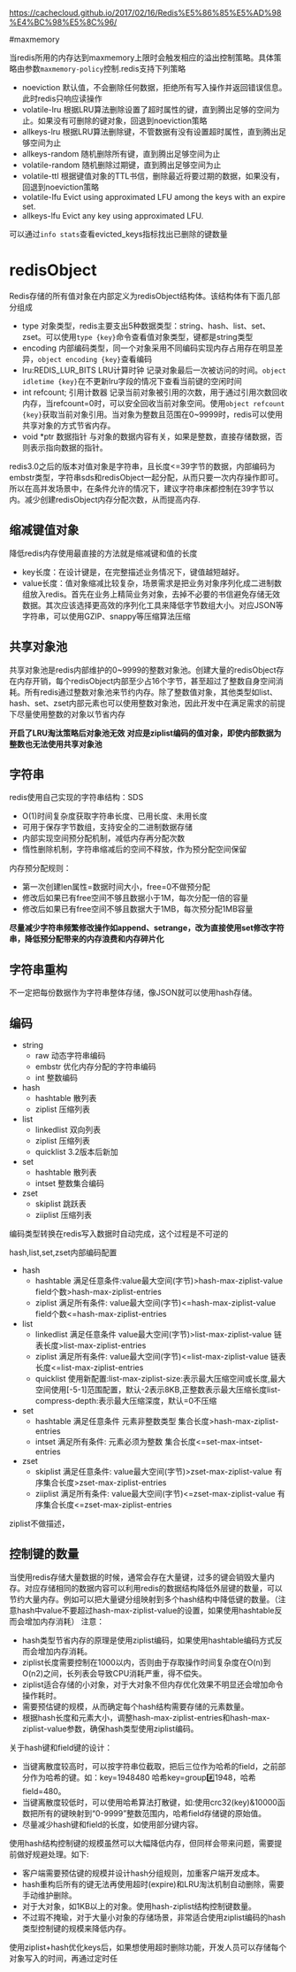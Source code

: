 https://cachecloud.github.io/2017/02/16/Redis%E5%86%85%E5%AD%98%E4%BC%98%E5%8C%96/

#maxmemory

当redis所用的内存达到maxmemory上限时会触发相应的溢出控制策略。具体策略由参数`maxmemory-policy`控制.redis支持下列策略

- noeviction 默认值，不会删除任何数据，拒绝所有写入操作并返回错误信息。此时redis只响应读操作
- volatile-lru 根据LRU算法删除设置了超时属性的键，直到腾出足够的空间为止。如果没有可删除的键对象，回退到noeviction策略
- allkeys-lru 根据LRU算法删除键，不管数据有没有设置超时属性，直到腾出足够空间为止
- allkeys-random 随机删除所有键，直到腾出足够空间为止
- volatile-random 随机删除过期键，直到腾出足够空间为止
- volatile-ttl 根据键值对象的TTL书信，删除最近将要过期的数据，如果没有，回退到noeviction策略
- volatile-lfu  Evict using approximated LFU among the keys with an expire set.
- allkeys-lfu  Evict any key using approximated LFU.

可以通过`info stats`查看evicted_keys指标找出已删除的键数量

# redisObject
Redis存储的所有值对象在内部定义为redisObject结构体。该结构体有下面几部分组成
- type 对象类型，redis主要支出5种数据类型：string、hash、list、set、zset。可以使用`type {key}`命令查看值对象类型，键都是string类型
- encoding 内部编码类型，同一个对象采用不同编码实现内存占用存在明显差异，`object encoding {key}`查看编码
- lru:REDIS_LUR_BITS LRU计算时钟 记录对象最后一次被访问的时间。`object idletime {key}`在不更新lru字段的情况下查看当前键的空闲时间
- int refcount; 引用计数器 记录当前对象被引用的次数，用于通过引用次数回收内存，当refcount=0时，可以安全回收当前对象空间。使用`object refcount {key}`获取当前对象引用。当对象为整数且范围在0~9999时，redis可以使用共享对象的方式节省内存。
- void *ptr 数据指针 与对象的数据内容有关，如果是整数，直接存储数据，否则表示指向数据的指针。

redis3.0之后的版本对值对象是字符串，且长度<=39字节的数据，内部编码为embstr类型，字符串sds和redisObject一起分配，从而只要一次内存操作即可。
所以在高并发场景中，在条件允许的情况下，建议字符串床都控制在39字节以内。减少创建redisObject内存分配次数，从而提高内存.

## 缩减键值对象
降低redis内存使用最直接的方法就是缩减键和值的长度
- key长度：在设计键是，在完整描述业务情况下，键值越短越好。
- value长度：值对象缩减比较复杂，场景需求是把业务对象序列化成二进制数组放入redis。首先在业务上精简业务对象，去掉不必要的书信避免存储无效数据。其次应该选择更高效的序列化工具来降低字节数组大小。对应JSON等字符串，可以使用GZIP、snappy等压缩算法压缩

## 共享对象池
共享对象池是redis内部维护的0~9999的整数对象池。创建大量的redisObject存在内存开销，每个redisObject内部至少占16个字节，甚至超过了整数自身空间消耗。所有redis通过整数对象池来节约内存。除了整数值对象，其他类型如list、hash、set、zset内部元素也可以使用整数对象池，因此开发中在满足需求的前提下尽量使用整数的对象以节省内存

**开启了LRU淘汰策略后对象池无效**
**对应是ziplist编码的值对象，即使内部数据为整数也无法使用共享对象池**

## 字符串
redis使用自己实现的字符串结构：SDS
- O(1)时间复杂度获取字符串长度、已用长度、未用长度
- 可用于保存字节数组，支持安全的二进制数据存储
- 内部实现空间预分配机制，减低内存再分配次数
- 惰性删除机制，字符串缩减后的空间不释放，作为预分配空间保留

内存预分配规则：
- 第一次创建len属性=数据时间大小，free=0不做预分配
- 修改后如果已有free空间不够且数据小于1M，每次分配一倍的容量
- 修改后如果已有free空间不够且数据大于1MB，每次预分配1MB容量

**尽量减少字符串频繁修改操作如append、setrange，改为直接使用set修改字符串，降低预分配带来的内存浪费和内存碎片化**

## 字符串重构
不一定把每份数据作为字符串整体存储，像JSON就可以使用hash存储。

## 编码

- string
  - raw 动态字符串编码
  - embstr 优化内存分配的字符串编码
  - int 整数编码
- hash
  - hashtable 散列表
  - ziplist 压缩列表
- list
  - linkedlist 双向列表
  - ziplist 压缩列表
  - quicklist 3.2版本后新加
- set
  - hashtable 散列表
  - intset 整数集合编码
- zset
  - skiplist 跳跃表
  - ziiplist 压缩列表

 编码类型转换在redis写入数据时自动完成，这个过程是不可逆的

 hash,list,set,zset内部编码配置
- hash
  - hashtable 满足任意条件:value最大空间(字节)>hash-max-ziplist-value field个数>hash-max-ziplist-entries
  - ziplist 满足所有条件: value最大空间(字节)<=hash-max-ziplist-value field个数<=hash-max-ziplist-entries
- list
  - linkedlist 满足任意条件 value最大空间(字节)>list-max-ziplist-value 链表长度>list-max-ziplist-entries
  - ziplist 满足所有条件: value最大空间(字节)<=list-max-ziplist-value 链表长度<=list-max-ziplist-entries 
  - quicklist 使用新配置:list-max-ziplist-size:表示最大压缩空间或长度,最大空间使用[-5-1]范围配置，默认-2表示8KB,正整数表示最大压缩长度list-compress-depth:表示最大压缩深度，默认=0不压缩 
- set
  - hashtable 满足任意条件 元素非整数类型 集合长度>hash-max-ziplist-entries
  - intset 满足所有条件: 元素必须为整数 集合长度<=set-max-intset-entries
- zset
  - skiplist 满足任意条件: value最大空间(字节)>zset-max-ziplist-value 有序集合长度>zset-max-ziplist-entries
  - ziiplist 满足所有条件: value最大空间(字节)<=zset-max-ziplist-value 有序集合长度<=zset-max-ziplist-entries

 ziplist不做描述，

## 控制键的数量
当使用redis存储大量数据的时候，通常会存在大量键，过多的键会销毁大量内存。对应存储相同的数据内容可以利用redis的数据结构降低外层键的数量，可以节约大量内存。例如可以把大量键分组映射到多个hash结构中降低键的数量。（注意hash中value不要超过hash-max-ziplist-value的设置，如果使用hashtable反而会增加内存消耗）
注意：
- hash类型节省内存的原理是使用ziplist编码，如果使用hashtable编码方式反而会增加内存消耗。
- ziplist长度需要控制在1000以内，否则由于存取操作时间复杂度在O(n)到O(n2)之间，长列表会导致CPU消耗严重，得不偿失。
- ziplist适合存储的小对象，对于大对象不但内存优化效果不明显还会增加命令操作耗时。
- 需要预估键的规模，从而确定每个hash结构需要存储的元素数量。
- 根据hash长度和元素大小，调整hash-max-ziplist-entries和hash-max-ziplist-value参数，确保hash类型使用ziplist编码。

关于hash键和field键的设计：
- 当键离散度较高时，可以按字符串位截取，把后三位作为哈希的field，之前部分作为哈希的键。如：key=1948480 哈希key=group:hash:1948，哈希field=480。
- 当键离散度较低时，可以使用哈希算法打散键，如:使用crc32(key)&10000函数把所有的键映射到“0-9999”整数范围内，哈希field存储键的原始值。
- 尽量减少hash键和field的长度，如使用部分键内容。

使用hash结构控制键的规模虽然可以大幅降低内存，但同样会带来问题，需要提前做好规避处理。如下:

- 客户端需要预估键的规模并设计hash分组规则，加重客户端开发成本。
- hash重构后所有的键无法再使用超时(expire)和LRU淘汰机制自动删除，需要手动维护删除。
- 对于大对象，如1KB以上的对象。使用hash-ziplist结构控制键数量。
- 不过瑕不掩瑜，对于大量小对象的存储场景，非常适合使用ziplist编码的hash类型控制键的规模来降低内存。
	
使用ziplist+hash优化keys后，如果想使用超时删除功能，开发人员可以存储每个对象写入的时间，再通过定时任